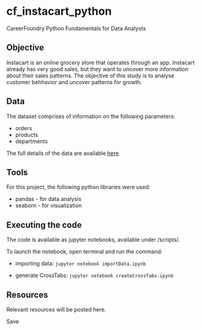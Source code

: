 # cf_instacart_python
CareerFoundry Python Fundamentals for Data Analysts


## Objective


Instacart is an online grocery store that operates through an app. Instacart already has very good sales, but they want to uncover more information about their sales patterns. The objective of this study is to analyse customer behhavior and uncover patterns for growth.

## Data
The dataset comprises of information on the following parameters:
- orders
- products
- departments

The full details of the data are available [here](https://gist.github.com/jeremystan/c3b39d947d9b88b3ccff3147dbcf6c6b).


## Tools
For this project, the following python libraries were used:
- pandas - for data analysis
- seaborn - for visualization

## Executing the code
The code is available as jupyter notebooks, available under /scripts/.

To launch the notebook, open terminal and run the command:

- importing data:
`jupyter notebook importData.ipynb `


- generate CrossTabs:
`jupyter notebook createCrossTabs.ipynb `


## Resources
Relevant resources will be posted here.


 Save
